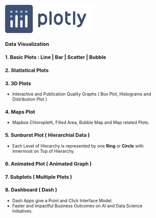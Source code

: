 <a href='https://plotly.com/'><img src='Plotly.svg'></a>

### Data Visualization

### 1. Basic Plots : Line | Bar | Scatter | Bubble

### 2. Statistical Plots

### 3. 3D Plots 
- Interactive and Publication Quality Graphs ( Box Plot, Histograms and Distribution Plot )

### 4. Maps Plot 
- Mapbox Chloropleth, Filled Area, Bubble Map and Map related Plots.

### 5. Sunburst Plot ( Hierarchial Data )
- Each Level of Hierarchy is represented by one **Ring** or **Circle** with Innermost on Top of Hierarchy.

### 6. Animated Plot ( Animated Graph ) 

### 7. Subplots ( Multiple Plots )

### 8. Dashboard ( Dash )
- Dash Apps give a Point and Click Interface Model.
- Faster and Impactful Business Outcomes on AI and Data Science Initiatives.


